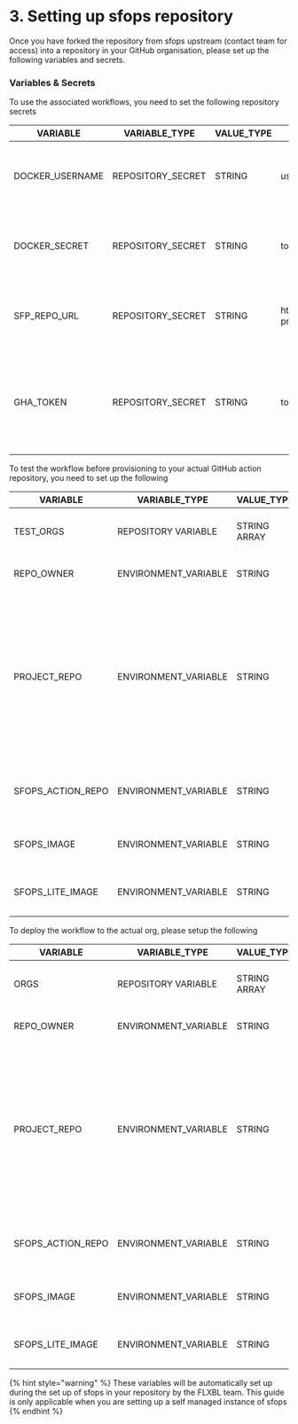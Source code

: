 # 3. Setting up sfops repository

Once you have forked the repository from sfops upstream (contact team for access) into a repository in your GitHub organisation,  please set up the following variables and secrets.



### Variables & Secrets

To use the associated workflows, you need to set the following repository secrets

| VARIABLE         | VARIABLE\_TYPE     | VALUE\_TYPE | EXAMPLE                                          | Comments                                                                                                                |
| ---------------- | ------------------ | ----------- | ------------------------------------------------ | ----------------------------------------------------------------------------------------------------------------------- |
| DOCKER\_USERNAME | REPOSITORY\_SECRET | STRING      | username                                         | The username of the account to push the built docker image into ghcr.io                                                 |
| DOCKER\_SECRET   | REPOSITORY\_SECRET | STRING      | token                                            | PAT token that will allow the action to push the built packages to ghcr.io                                              |
| SFP\_REPO\_URL   | REPOSITORY\_SECRET | STRING      | https://\<pat>@source.flxbl.io/flxbl/sfp-pro.git |  If you have forked sfp-pro repository, please use the url of the repository.                                           |
| GHA\_TOKEN       | REPOSITORY\_SECRET | STRING      | token                                            | The token with read:org, write:repo and write:packages, workflow permission for the build action to update target repos |

To test the workflow before provisioning to your actual GitHub action repository, you need to set up the following

| VARIABLE            | VARIABLE\_TYPE        | VALUE\_TYPE  | EXAMPLE                                    | Comments                                                                                                                                  |
| ------------------- | --------------------- | ------------ | ------------------------------------------ | ----------------------------------------------------------------------------------------------------------------------------------------- |
| TEST\_ORGS          | REPOSITORY VARIABLE   | STRING ARRAY | \['flxbl']                                 | Should be the name of the environment                                                                                                     |
| REPO\_OWNER         | ENVIRONMENT\_VARIABLE | STRING       | \<your\_org\_name>                         | Name of the github organisation                                                                                                           |
| PROJECT\_REPO       | ENVIRONMENT\_VARIABLE | STRING       | sf-test-repo                               | These variables should be created within the environment variable named in TEST\_ORGS The Project where this action would be invoked from |
| SFOPS\_ACTION\_REPO | ENVIRONMENT\_VARIABLE | STRING       | sfops-gh-actions-test                      | The repository that contains the actions                                                                                                  |
| SFOPS\_IMAGE        | ENVIRONMENT\_VARIABLE | STRING       | ghcr.io/flxbl-io/\<your\_org>:development  | The image to be used along with the tag                                                                                                   |
| SFOPS\_LITE\_IMAGE  | ENVIRONMENT\_VARIABLE | STRING       | ghcr.io/\<your-org>/sfops-lite:development | The lite image to be used along with the tag                                                                                              |

To deploy the workflow to the actual org, please setup the following

| VARIABLE            | VARIABLE\_TYPE        | VALUE\_TYPE  | EXAMPLE                                | Comments                                                                                                                                  |
| ------------------- | --------------------- | ------------ | -------------------------------------- | ----------------------------------------------------------------------------------------------------------------------------------------- |
| ORGS                | REPOSITORY VARIABLE   | STRING ARRAY | \['super-org']                         | Should be the name of the environment                                                                                                     |
| REPO\_OWNER         | ENVIRONMENT\_VARIABLE | STRING       | \<your\_org\_name>                     | Name of the github organisation                                                                                                           |
| PROJECT\_REPO       | ENVIRONMENT\_VARIABLE | STRING       | sf-core                                | These variables should be created within the environment variable named in TEST\_ORGS The Project where this action would be invoked from |
| SFOPS\_ACTION\_REPO | ENVIRONMENT\_VARIABLE | STRING       | sfops-gh-actions                       | The repository that contains the actions                                                                                                  |
| SFOPS\_IMAGE        | ENVIRONMENT\_VARIABLE | STRING       | ghcr.io/\<your\_org>/sfops:latest      | The image to be used along with the tag                                                                                                   |
| SFOPS\_LITE\_IMAGE  | ENVIRONMENT\_VARIABLE | STRING       | ghcr.io/\<your\_org>/sfops-lite:latest | The lite image to be used along with the tag                                                                                              |



{% hint style="warning" %}
These variables will be automatically set up during the set up of sfops in your repository by the FLXBL team.  This guide is only applicable when you are setting up a self managed instance of sfops
{% endhint %}
